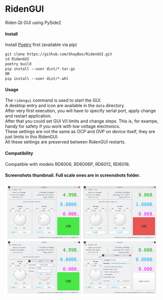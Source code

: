 # RidenGUI
Riden Qt GUI using PySide2

#### Install
Install [Poetry](https://python-poetry.org) first (available via pip)
```
git clone https://github.com/ShayBox/RidenGUI.git
cd RidenGUI
poetry build
pip install --user dist/*.tar.gz
OR
pip install --user dist/*.whl
```

#### Usage
The `ridengui` command is used to start the GUI.  
A desktop entry and icon are available in the `data` directory.  
After very first execution, you will have to specify serial port, apply change and restart application.  
After that you could set GUI V/I limits and change steps. This is, for exampe, handy for safety if you work with low voltage electronics.  
These settings are not the same as OCP and OVP on device itself, they are just limits in this RidenGUI.  
All these settings are preserved between RidenGUI restarts.

#### Compatibility
Compatible with models RD6006, RD6006P, RD6012, RD6018.

#### Screenshots thumbnail. Full scale ones are in screenshots folder.
![](screenshots/thumbnails.png)